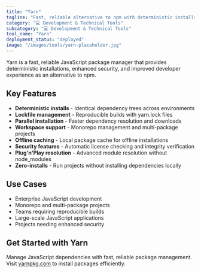 ```yaml
---
title: "Yarn"
tagline: "Fast, reliable alternative to npm with deterministic installs"
category: "💻 Development & Technical Tools"
subcategory: "💻 Development & Technical Tools"
tool_name: "Yarn"
deployment_status: "deployed"
image: "/images/tools/yarn-placeholder.jpg"
---
```

Yarn is a fast, reliable JavaScript package manager that provides deterministic installations, enhanced security, and improved developer experience as an alternative to npm.

## Key Features

- **Deterministic installs** - Identical dependency trees across environments
- **Lockfile management** - Reproducible builds with yarn.lock files
- **Parallel installation** - Faster dependency resolution and downloads
- **Workspace support** - Monorepo management and multi-package projects
- **Offline caching** - Local package cache for offline installations
- **Security features** - Automatic license checking and integrity verification
- **Plug'n'Play resolution** - Advanced module resolution without node_modules
- **Zero-installs** - Run projects without installing dependencies locally

## Use Cases

- Enterprise JavaScript development
- Monorepo and multi-package projects
- Teams requiring reproducible builds
- Large-scale JavaScript applications
- Projects needing enhanced security

## Get Started with Yarn

Manage JavaScript dependencies with fast, reliable package management. Visit [yarnpkg.com](https://yarnpkg.com) to install packages efficiently.